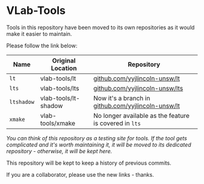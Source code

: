 # VLab-Tools

Tools in this repository have been moved to its own repositories as it would make it easier to maintain.

Please follow the link below:

| Name       | Original Location    | Repository                                                                          |
| ---------- | -------------------- | ----------------------------------------------------------------------------------- |
| `lt`       | vlab-tools/lt        | [github.com/yyjlincoln-unsw/lt](github.com/yyjlincoln-unsw/lt)                      |
| `lts`      | vlab-tools/lts       | [github.com/yyjlincoln-unsw/lts](github.com/yyjlincoln-unsw/lts)                    |
| `ltshadow` | vlab-tools/lt-shadow | Now it's a branch in [github.com/yyjlincoln-unsw/lt](github.com/yyjlincoln-unsw/lt) |
| `xmake`    | vlab-tools/xmake     | No longer available as the feature is covered in `lts`                              |

*You can think of this repository as a testing site for tools. If the tool gets complicated and it's worth maintaining it, it will be moved to its dedicated repository - otherwise, it will be kept here.*

This repository will be kept to keep a history of previous commits.

If you are a collaborator, please use the new links - thanks.

